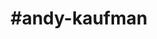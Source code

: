 ---
title: "#andy-kaufman"
hashtag: "andy-kaufman"
tags:
  - American
  - Song and Dance Man
  - Performance Artist
  - Singer
  - Human Being
---